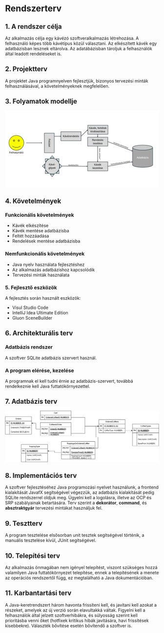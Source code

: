 # Rendszerterv
## 1. A rendszer célja

Az alkalmazás célja egy kávézó szoftveralkalmazás létrehozása. A felhasználó képes több kávétípus közül választani. Az elkészített kávék egy adatbázisban lesznek eltárolva. Az adatábázisban tároljuk a felhasználók által leadott rendeléseket is.

## 2. Projektterv

A projektet Java programnyelven fejlesztjük, bizonyos tervezési minták felhasználásával, a követelményeknek megfelelően.

## 3. Folyamatok modellje

![Folyamatábra](./imgs/folyamatabra.png)

## 4. Követelmények

### Funkcionális követelmények

- Kávék elkészítése
- Kávék mentése adatbázisba
- Feltét hozzáadása
- Rendelések mentése adatbázisba
 
### Nemfunkcionális követelmények

- Java nyelv használata fejlesztéshez
- Az alkalmazás adatbázishoz kapcsolódik
- Tervezési minták használata

### 5. Fejlesztő eszközök

A fejlesztés során használt eszközök:
- Visul Studio Code
- IntelliJ Idea Ultimate Edition
- Gluon SceneBuilder

## 6. Architekturális terv

### Adatbázis rendszer

A szoftver SQLite adatbázis szervert használ.

### A program elérése, kezelése

A programnak el kell tudni érnie az adatbázis-szervert, továbbá rendelkeznie kell Java futtatókörnyezettel.

## 7. Adatbázis terv

![Adatbázis](./imgs/adatbazis.png)

## 8. Implementációs terv

A szoftver fejlesztéséhez Java programozási nyelvet használunk, a frontend kialakítását JavafX segítségével végezzük, az adatbázis kialakítását pedig SQLite rendszerrel oldjuk meg. Ügyelni kell a logolásra, illetve az OCP és SRP szabályainak betartására. Terv szerint a **dekorátor**, **command**, és **absztraktgyár** tervezési mintákat használjuk fel.

## 9. Tesztterv

A program tesztelése elsősorban unit tesztek segítségével történik, a manuális tesztelése kívül, JUnit segítségével.

## 10. Telepítési terv

Az alkalmazás önmagában nem igényel telepítést, viszont szükséges hozzá valamilyen Java futtatókörnyezet telepítése, ennek a telepítésének a menete az operációs rendszertől függ, ez megtalálható a Java dokumentációban.


## 11. Karbantartási terv

A Java-keretrendszert három havonta frissíteni kell, és javítani kell azokat a részeket, amelyek az új verzió során elavultakká váltak. Figyelni kell a felhasználók által jelzett szoftverhibákra, és súlyosság szerint kell prioritásba venni őket (hotfixek kritikus hibák javítására, havi frissítések kisebbekre). Választék bővítése esetén bővítendő a szoftver is.
